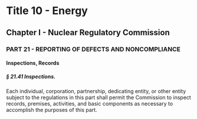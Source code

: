 
# Title 10 - Energy
## Chapter I - Nuclear Regulatory Commission
### PART 21 - REPORTING OF DEFECTS AND NONCOMPLIANCE
#### Inspections, Records
##### § 21.41 Inspections.

Each individual, corporation, partnership, dedicating entity, or other entity subject to the regulations in this part shall permit the Commission to inspect records, premises, activities, and basic components as necessary to accomplish the purposes of this part.
